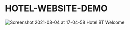 ﻿# HOTEL-WEBSITE-DEMO

![Screenshot 2021-08-04 at 17-04-58 Hotel BT Welcome](https://user-images.githubusercontent.com/61863033/128174148-ca02914a-0403-45c4-92a7-67ca2ef2c681.png)

